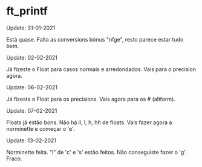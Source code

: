 # ft_printf
Update: 31-01-2021

Está quase. Falta as conversions bónus "nfge", resto parece estar tudo bem. 

Update: 02-02-2021

Já fizeste o Float para casos normais e arredondados. Vais para o precision agora.

Update: 06-02-2021

Já fizeste o Float para os precisions. Vais agora para os # (altform).

Update: 07-02-2021

Floats já estão bons. Não há ll, l, h, hh de floats. Vais fazer agora a norminette e começar o 'e'.

Update: 13-02-2021

Norminette feita. "l" de 'c' e 's' estão feitos. Não conseguiste fazer o 'g'. Fraco.
